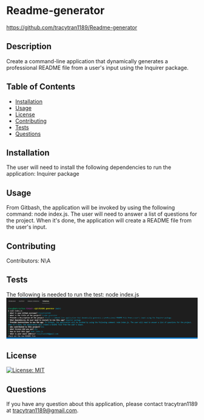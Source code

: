 
  # Readme-generator
  https://github.com/tracytran1189/Readme-generator

  ## Description
  Create a command-line application that dynamically generates a professional README file from a user's input using the Inquirer package. 

  ## Table of Contents
  * [Installation](#installation)
  * [Usage](#usage)
  * [License](#license)
  * [Contributing](#contributing)
  * [Tests](#tests)
  * [Questions](#questions)
  
  ## Installation
  The user will need to install the following dependencies to run the application: Inquirer package

  ## Usage
  From Gitbash, the application will be invoked by using the following command: node index.js. The user will need to answer a list of questions for the project. When it's done, the application will create a README file from the user's input. 
  
  ## Contributing
  Contributors: N\A

  ## Tests
  The following is needed to run the test: node index.js
  ![alt text](./assets/images/screenshot.PNG)

  ## License
  [![License: MIT](https://img.shields.io/badge/License-MIT-yellow.svg)](https://opensource.org/licenses/MIT)

  ## Questions
  If you have any question about this application, please contact tracytran1189 at tracytran1189@gmail.com. 

